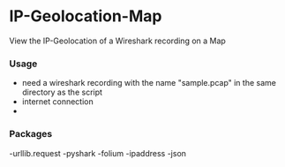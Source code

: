 # IP-Geolocation-Map
View the IP-Geolocation of a Wireshark recording on a Map
### Usage
- need a wireshark recording with the name "sample.pcap" in the same directory as the script 
- internet connection
- 
### Packages
-urllib.request
-pyshark
-folium
-ipaddress 
-json
